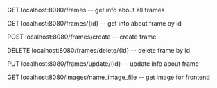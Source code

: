 GET localhost:8080/frames -- get info about all frames

GET localhost:8080/frames/{id} -- get info about frame by id

POST localhost:8080/frames/create -- create frame

DELETE localhost:8080/frames/delete/{id} -- delete frame by id

PUT localhost:8080/frames/update/{id} -- update info about frame

GET localhost:8080/images/name_image_file -- get image for frontend
